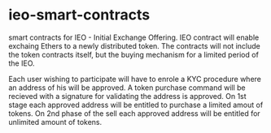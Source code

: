 # ieo-smart-contracts
smart contracts for IEO - Initial Exchange Offering.
IEO contract will enable exchaing Ethers to a newly distributed token.
The contracts will not include the token contracts itself, but the buying mechanism for a limited period of the IEO.

Each user wishing to participate will have to enrole a KYC procedure where an address of his will be approved. 
A token purchase command will be recieved with a signature for validating the address is approved.
On 1st stage each approved address will be entitled to purchase a limited amout of tokens.
On 2nd phase of the sell each approved address will be entitled for unlimited amount of tokens.
